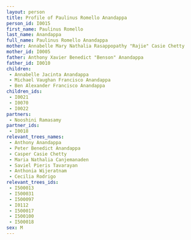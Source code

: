 ```yaml
---
layout: person
title: Profile of Paulinus Romello Anandappa
person_id: I0015
first_name: Paulinus Romello
last_name: Anandappa
full_name: Paulinus Romello Anandappa
mother: Annabelle Mary Nathalia Rasappopathy "Rajie" Casie Chetty
mother_id: I0005
father: Anthony Xavier Benedict "Benson" Anandappa
father_id: I0010
children:
 - Annabelle Jacinta Anandappa
 - Michael Vaughan Francisco Anandappa
 - Ben Alexander Francisco Anandappa
children_ids:
 - I0021
 - I0070
 - I0022
partners:
 - Nooshini Ramasamy
partner_ids:
 - I0018
relevant_trees_names:
 - Anthony Anandappa
 - Peter Benedict Anandappa
 - Casper Casie Chetty
 - Maria Nathalia Canjemanaden
 - Saviel Pieris Tavarayan
 - Anthonia Wijeratnam
 - Cecilia Rodrigo
relevant_trees_ids:
 - I500013
 - I500031
 - I500097
 - I0112
 - I500017
 - I500100
 - I500018
sex: M
---
```



